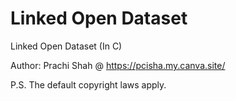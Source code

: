 # Linked Open Dataset
Linked Open Dataset (In C)

Author: Prachi Shah @ https://pcisha.my.canva.site/

P.S. The default copyright laws apply.
